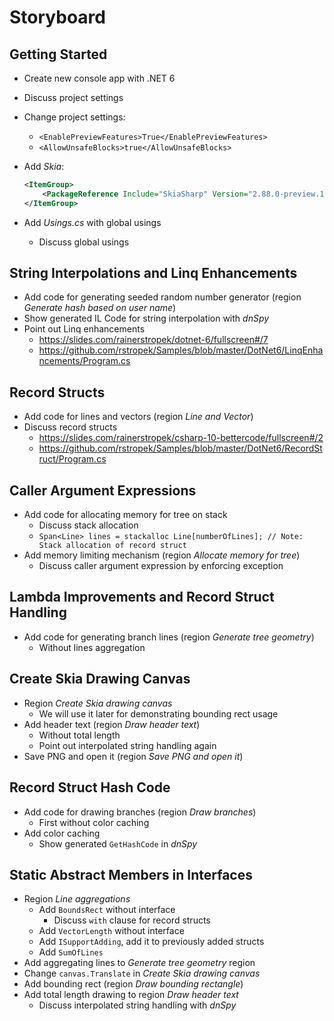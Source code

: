 # Storyboard

## Getting Started

* Create new console app with .NET 6
* Discuss project settings
* Change project settings:
  * `<EnablePreviewFeatures>True</EnablePreviewFeatures>`
  * `<AllowUnsafeBlocks>true</AllowUnsafeBlocks>`
* Add *Skia*:

    ```xml
    <ItemGroup>
        <PackageReference Include="SkiaSharp" Version="2.88.0-preview.155" />
    </ItemGroup>
    ```

* Add *Usings.cs* with global usings
  * Discuss global usings

## String Interpolations and Linq Enhancements

* Add code for generating seeded random number generator (region *Generate hash based on user name*)
* Show generated IL Code for string interpolation with *dnSpy*
* Point out Linq enhancements
  * https://slides.com/rainerstropek/dotnet-6/fullscreen#/7
  * https://github.com/rstropek/Samples/blob/master/DotNet6/LinqEnhancements/Program.cs

## Record Structs

* Add code for lines and vectors (region *Line and Vector*)
* Discuss record structs
  * https://slides.com/rainerstropek/csharp-10-bettercode/fullscreen#/2
  * https://github.com/rstropek/Samples/blob/master/DotNet6/RecordStruct/Program.cs

## Caller Argument Expressions

* Add code for allocating memory for tree on stack
  * Discuss stack allocation
  * `Span<Line> lines = stackalloc Line[numberOfLines]; // Note: Stack allocation of record struct`
* Add memory limiting mechanism (region *Allocate memory for tree*)
  * Discuss caller argument expression by enforcing exception

## Lambda Improvements and Record Struct Handling

* Add code for generating branch lines (region *Generate tree geometry*)
  * Without lines aggregation

## Create Skia Drawing Canvas

* Region *Create Skia drawing canvas*
  * We will use it later for demonstrating bounding rect usage
* Add header text (region *Draw header text*)
  * Without total length
  * Point out interpolated string handling again
* Save PNG and open it (region *Save PNG and open it*)

## Record Struct Hash Code

* Add code for drawing branches (region *Draw branches*)
  * First without color caching
* Add color caching
  * Show generated `GetHashCode` in *dnSpy*

## Static Abstract Members in Interfaces

* Region *Line aggregations*
  * Add `BoundsRect` without interface
    * Discuss `with` clause for record structs
  * Add `VectorLength` without interface
  * Add `ISupportAdding`, add it to previously added structs
  * Add `SumOfLines`
* Add aggregating lines to *Generate tree geometry* region
* Change `canvas.Translate` in *Create Skia drawing canvas*
* Add bounding rect (region *Draw bounding rectangle*)
* Add total length drawing to region *Draw header text*
  * Discuss interpolated string handling with *dnSpy*
